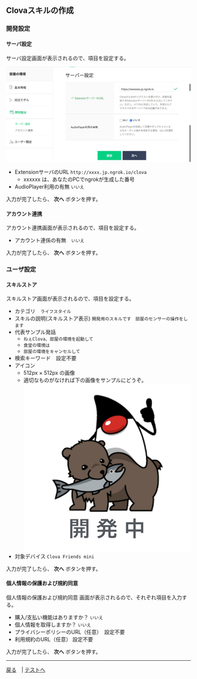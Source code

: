 ## Clovaスキルの作成

### 開発設定

#### サーバ設定

サーバ設定画面が表示されるので、項目を設定する。

![fig05.jpg](./fig05.jpg)

- ExtensionサーバのURL `http://xxxx.jp.ngrok.io/clova`
    - xxxxxx は、あなたのPCでngrokが生成した番号
- AudioPlayer利用の有無 `いいえ`

入力が完了したら、 **次へ** ボタンを押す。

#### アカウント連携

アカウント連携画面が表示されるので、項目を設定する。

- アカウント連係の有無　`いいえ`

入力が完了したら、 **次へ** ボタンを押す。

### ユーザ設定

#### スキルストア

スキルストア画面が表示されるので、項目を設定する。

- カテゴリ　`ライフスタイル`
- スキルの説明(スキルストア表示) `開発用のスキルです　部屋のセンサーの操作をします`
- 代表サンプル発話
    - `ねぇClova、部屋の環境を起動して`
    - `食堂の環境は`
    - `部屋の環境をキャンセルして`
- 検索キーワード　設定不要
- アイコン
    - 512px × 512px の画像
    - 適切なものがなければ下の画像をサンプルにどうぞ。<br>![ひぐまDuke](./higuma.png)
- 対象デバイス `Clova Friends mini`

入力が完了したら、 **次へ** ボタンを押す。

#### 個人情報の保護および規約同意

個人情報の保護および規約同意 画面が表示されるので、それぞれ項目を入力する。

- 購入/支払い機能はありますか？ `いいえ`
- 個人情報を取得しますか？ `いいえ`
- プライバシーポリシーのURL（任意）　設定不要
- 利用規約のURL（任意） 設定不要

入力が完了したら、 **次へ** ボタンを押す。

-----

[戻る](../../README.md)　| [テストへ](./04.md)
